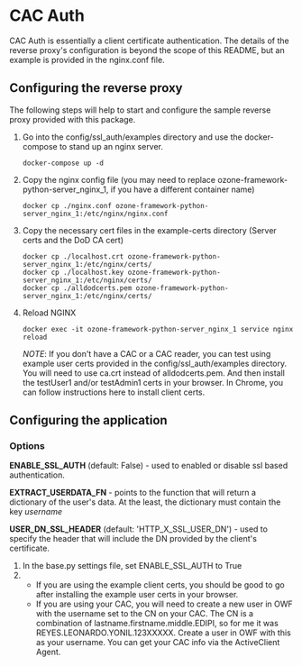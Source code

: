 # CAC Auth

CAC Auth is essentially a client certificate authentication. The details of the reverse proxy's configuration is beyond the scope of this README, but an example is provided in the nginx.conf file.

## Configuring the reverse proxy
The following steps will help to start and configure the sample reverse proxy provided with this package.


1. Go into the config/ssl_auth/examples directory and use the docker-compose to stand up an nginx server.
    ```
    docker-compose up -d
    ```

2. Copy the nginx config file (you may need to replace ozone-framework-python-server_nginx_1, if you have a different container name)
    ```
    docker cp ./nginx.conf ozone-framework-python-server_nginx_1:/etc/nginx/nginx.conf
    ```

3. Copy the necessary cert files in the example-certs directory (Server certs and the DoD CA cert)
    ```
    docker cp ./localhost.crt ozone-framework-python-server_nginx_1:/etc/nginx/certs/
    docker cp ./localhost.key ozone-framework-python-server_nginx_1:/etc/nginx/certs/
    docker cp ./alldodcerts.pem ozone-framework-python-server_nginx_1:/etc/nginx/certs/
    ```

4. Reload NGINX
    ```
    docker exec -it ozone-framework-python-server_nginx_1 service nginx reload
    ```

    *NOTE*: If you don't have a CAC or a CAC reader, you can test using example user certs provided in the config/ssl_auth/examples directory. You will need to use ca.crt instead of alldodcerts.pem. And then install the testUser1 and/or testAdmin1 certs in your browser. In Chrome, you can follow instructions here to install client certs.


## Configuring the application
### Options
**ENABLE_SSL_AUTH** (default: False) - used to enabled or disable ssl based authentication.

<!-- This isn't fully implemented -->
<!-- **AUTOCREATE_VALID_SSL_USERS** (default: False) - automatically creates a user, if the user does not exist in the application. -->

**EXTRACT_USERDATA_FN** - points to the function that will return a dictionary of the user's data. At the least, the dictionary must contain the key *username*

**USER_DN_SSL_HEADER** (default: 'HTTP_X_SSL_USER_DN') - used to specify the header that will include the DN provided by the client's certificate.

1. In the base.py settings file, set ENABLE_SSL_AUTH to True
2. 
    * If you are using the example client certs, you should be good to go after installing the example user certs in your browser.
    * If you are using your CAC, you will need to create a new user in OWF with the username set to the CN on your CAC. The CN is a combination of lastname.firstname.middle.EDIPI, so for me it was REYES.LEONARDO.YONIL.123XXXXX. Create a user in OWF with this as your username. You can get your CAC info via the ActiveClient Agent.

